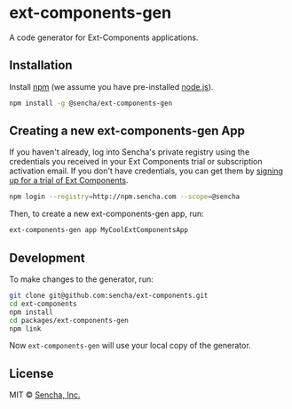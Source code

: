 # ext-components-gen
A code generator for Ext-Components applications.

## Installation

Install [npm](https://www.npmjs.com/) (we assume you have pre-installed [node.js](https://nodejs.org/)).

```bash
npm install -g @sencha/ext-components-gen
```

## Creating a new ext-components-gen App

If you haven't already, log into Sencha's private registry using the credentials you received in your Ext Components trial or subscription activation email. If you don't have credentials, you can get them by [signing up for a trial of Ext Components](https://www.sencha.com/products/extcomponents/evaluate/).

```bash
npm login --registry=http://npm.sencha.com --scope=@sencha
```

Then, to create a new ext-components-gen app, run:

```bash
ext-components-gen app MyCoolExtComponentsApp
```

## Development

To make changes to the generator, run:

```bash
git clone git@github.com:sencha/ext-components.git
cd ext-components
npm install
cd packages/ext-components-gen
npm link
```

Now `ext-components-gen` will use your local copy of the generator.

## License

MIT © [Sencha, Inc.](https://www.sencha.com/)
